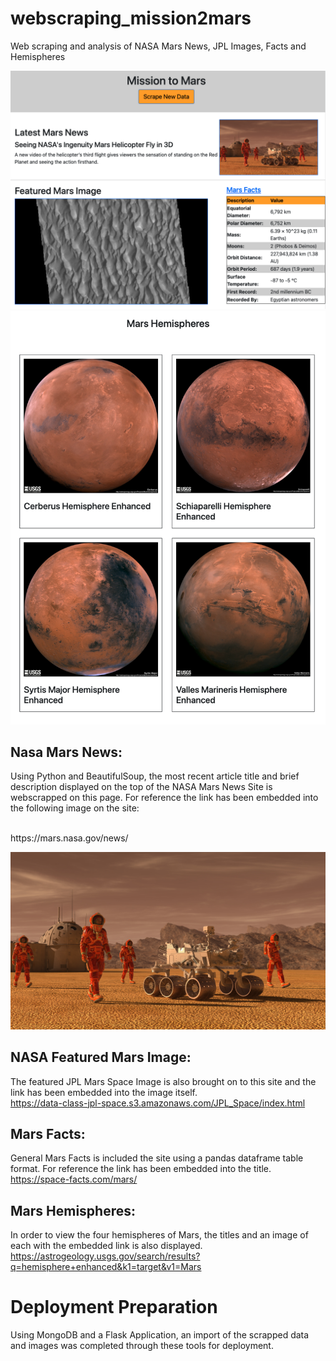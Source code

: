 # webscraping_mission2mars
Web scraping and analysis of NASA Mars News, JPL Images, Facts and Hemispheres

![Alt text](static/Mars-1.png?raw=True "Site Top")
![Alt text](static/Mars-2.png?raw=True "Site Bottom")

## Nasa Mars News:
Using Python and BeautifulSoup, the most recent article title and brief description displayed on the top of the NASA Mars News Site is webscrapped on this page. For reference the link has been embedded into the following image on the site:

<br>
https://mars.nasa.gov/news/

![Alt text](static/mission_to_mars.png?raw=True "Mars Image")


## NASA Featured Mars Image:
The featured JPL Mars Space Image is also brought on to this site and the link has been embedded into the image itself.
<br>
https://data-class-jpl-space.s3.amazonaws.com/JPL_Space/index.html

## Mars Facts:
General Mars Facts is included the site using a pandas dataframe table format. For reference the link has been embedded into the title.
<br>
https://space-facts.com/mars/

## Mars Hemispheres:
In order to view the four hemispheres of Mars, the titles and an image of each with the embedded link is also displayed.
<br>
https://astrogeology.usgs.gov/search/results?q=hemisphere+enhanced&k1=target&v1=Mars

# Deployment Preparation
Using MongoDB and a Flask Application, an import of the scrapped data and images was completed through these tools for deployment.